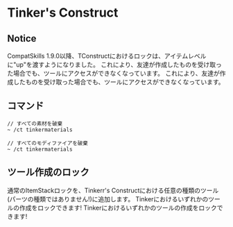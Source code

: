 # Tinker's Construct

## Notice

CompatSkills 1.9.0以降、TConstructにおけるロックは、アイテムレベルに"up"を渡すようになりました。 これにより、友達が作成したものを受け取った場合でも、ツールにアクセスができなくなっています。 これにより、友達が作成したものを受け取った場合でも、ツールにアクセスができなくなっています。

## コマンド

    // すべての素材を破棄
    ~ /ct tinkermaterials
    
    // すべてのモディファイアを破棄
    ~ /ct tinkermaterials


## ツール作成のロック

通常のItemStackロックを、Tinkerr's Constructにおける任意の種類のツール(パーツの種類ではありません!)に追加します。 Tinkerにおけるいずれかのツールの作成をロックできます! Tinkerにおけるいずれかのツールの作成をロックできます!